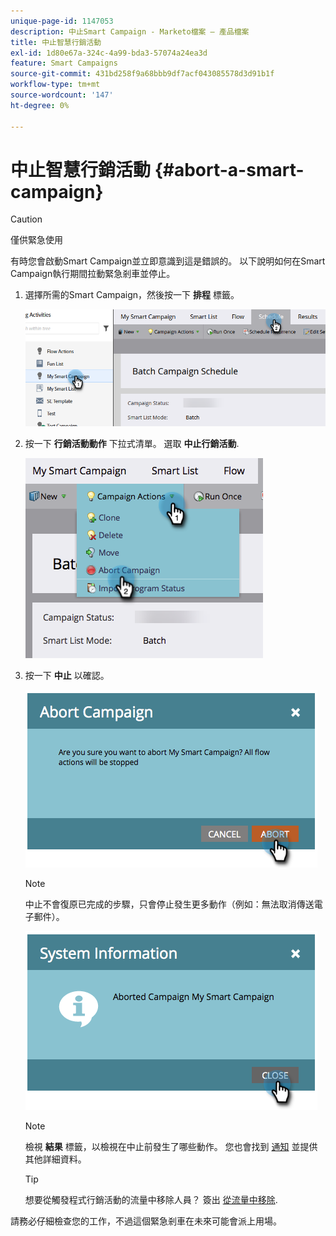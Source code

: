 ```yaml
---
unique-page-id: 1147053
description: 中止Smart Campaign - Marketo檔案 — 產品檔案
title: 中止智慧行銷活動
exl-id: 1d80e67a-324c-4a99-bda3-57074a24ea3d
feature: Smart Campaigns
source-git-commit: 431bd258f9a68bbb9df7acf043085578d3d91b1f
workflow-type: tm+mt
source-wordcount: '147'
ht-degree: 0%

---
```


# 中止智慧行銷活動 {#abort-a-smart-campaign}

>[!CAUTION]
>
>僅供緊急使用

有時您會啟動Smart Campaign並立即意識到這是錯誤的。 以下說明如何在Smart Campaign執行期間拉動緊急剎車並停止。

1. 選擇所需的Smart Campaign，然後按一下 **排程** 標籤。

   ![](assets/abort-a-smart-campaign-1.png)

1. 按一下 **行銷活動動作** 下拉式清單。 選取 **中止行銷活動**.

   ![](assets/abort-a-smart-campaign-2.png)

1. 按一下 **中止** 以確認。

   ![](assets/abort-a-smart-campaign-3.png)

   >[!NOTE]
   >
   >中止不會復原已完成的步驟，只會停止發生更多動作（例如：無法取消傳送電子郵件）。

   ![](assets/abort-a-smart-campaign-4.png)

   >[!NOTE]
   >
   >檢視 **結果** 標籤，以檢視在中止前發生了哪些動作。 您也會找到  [通知](/help/marketo/product-docs/core-marketo-concepts/miscellaneous/understanding-notifications.md) 並提供其他詳細資料。

   >[!TIP]
   >
   >想要從觸發程式行銷活動的流量中移除人員？ 簽出 [從流量中移除](/help/marketo/product-docs/core-marketo-concepts/smart-campaigns/flow-actions/remove-from-flow.md).

請務必仔細檢查您的工作，不過這個緊急剎車在未來可能會派上用場。
